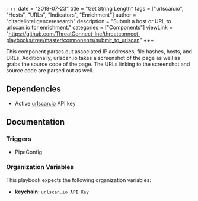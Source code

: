 +++
date = "2018-07-23"
title = "Get String Length"
tags = ["urlscan.io", "Hosts", "URLs", "Indicators", "Enrichment"]
author = "citadelintellgenceresearch"
description = "Submit a host or URL to urlscan.io for enrichment."
categories = ["Components"]
viewLink = "https://github.com/ThreatConnect-Inc/threatconnect-playbooks/tree/master/components/submit_to_urlscan"
+++

This component parses out associated IP addresses, file hashes, hosts, and URLs. Additionally, urlscan.io takes a screenshot of the page as well as grabs the source code of the page. The URLs linking to the screenshot and source code are parsed out as well.

## Dependencies

- Active [urlscan.io](urlscan.io) API key

## Documentation

### Triggers

- PipeConfig

### Organization Variables

This playbook expects the following organization variables:

- **keychain:** `urlscan.io API Key`
